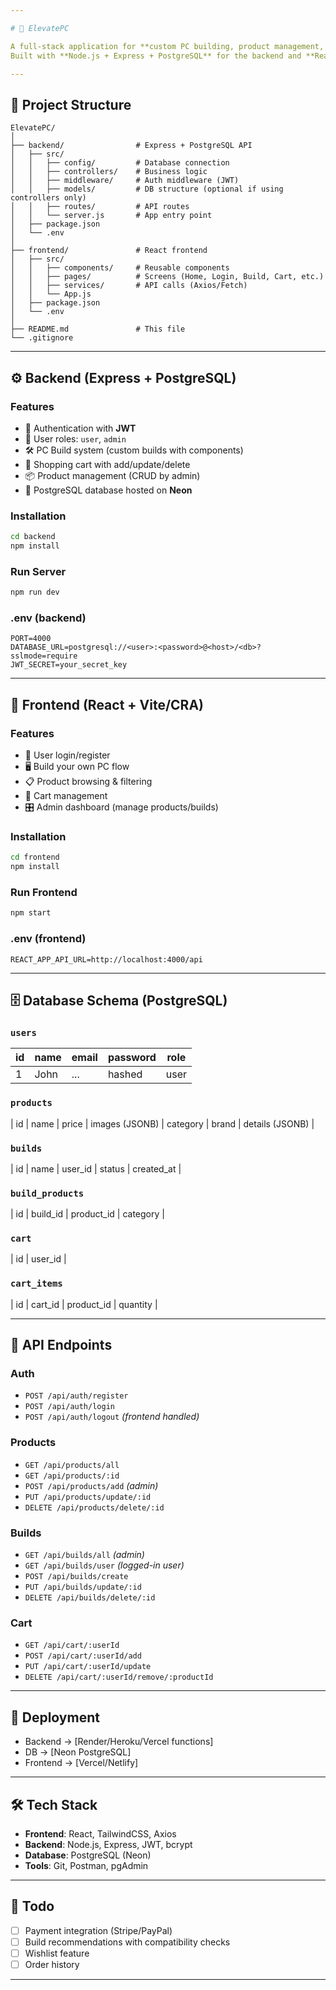 ```yaml
---

# 🚀 ElevatePC

A full-stack application for **custom PC building, product management, and e-commerce functionality**.
Built with **Node.js + Express + PostgreSQL** for the backend and **React** for the frontend.

---
```


## 📂 Project Structure

```
ElevatePC/
│
├── backend/                # Express + PostgreSQL API
│   ├── src/
│   │   ├── config/         # Database connection
│   │   ├── controllers/    # Business logic
│   │   ├── middleware/     # Auth middleware (JWT)
│   │   ├── models/         # DB structure (optional if using controllers only)
│   │   ├── routes/         # API routes
│   │   └── server.js       # App entry point
│   ├── package.json
│   └── .env
│
├── frontend/               # React frontend
│   ├── src/
│   │   ├── components/     # Reusable components
│   │   ├── pages/          # Screens (Home, Login, Build, Cart, etc.)
│   │   ├── services/       # API calls (Axios/Fetch)
│   │   └── App.js
│   ├── package.json
│   └── .env
│
├── README.md               # This file
└── .gitignore
```

---

## ⚙️ Backend (Express + PostgreSQL)

### Features

* 🔐 Authentication with **JWT**
* 👤 User roles: `user`, `admin`
* 🛠️ PC Build system (custom builds with components)
* 🛒 Shopping cart with add/update/delete
* 📦 Product management (CRUD by admin)
* 💾 PostgreSQL database hosted on **Neon**

### Installation

```bash
cd backend
npm install
```

### Run Server

```bash
npm run dev
```

### .env (backend)

```env
PORT=4000
DATABASE_URL=postgresql://<user>:<password>@<host>/<db>?sslmode=require
JWT_SECRET=your_secret_key
```

---

## 🎨 Frontend (React + Vite/CRA)

### Features

* 🔑 User login/register
* 🖥️ Build your own PC flow
* 📋 Product browsing & filtering
* 🛒 Cart management
* 🎛️ Admin dashboard (manage products/builds)

### Installation

```bash
cd frontend
npm install
```

### Run Frontend

```bash
npm start
```

### .env (frontend)

```env
REACT_APP_API_URL=http://localhost:4000/api
```

---

## 🗄️ Database Schema (PostgreSQL)

### `users`

| id | name | email | password | role |
| -- | ---- | ----- | -------- | ---- |
| 1  | John | ...   | hashed   | user |

### `products`

| id | name | price | images (JSONB) | category | brand | details (JSONB) |

### `builds`

| id | name | user_id | status | created_at |

### `build_products`

| id | build_id | product_id | category |

### `cart`

| id | user_id |

### `cart_items`

| id | cart_id | product_id | quantity |

---

## 📡 API Endpoints

### Auth

* `POST /api/auth/register`
* `POST /api/auth/login`
* `POST /api/auth/logout` *(frontend handled)*

### Products

* `GET /api/products/all`
* `GET /api/products/:id`
* `POST /api/products/add` *(admin)*
* `PUT /api/products/update/:id`
* `DELETE /api/products/delete/:id`

### Builds

* `GET /api/builds/all` *(admin)*
* `GET /api/builds/user` *(logged-in user)*
* `POST /api/builds/create`
* `PUT /api/builds/update/:id`
* `DELETE /api/builds/delete/:id`

### Cart

* `GET /api/cart/:userId`
* `POST /api/cart/:userId/add`
* `PUT /api/cart/:userId/update`
* `DELETE /api/cart/:userId/remove/:productId`

---

## 🚀 Deployment

* Backend → [Render/Heroku/Vercel functions]
* DB → [Neon PostgreSQL]
* Frontend → [Vercel/Netlify]

---

## 🛠️ Tech Stack

* **Frontend**: React, TailwindCSS, Axios
* **Backend**: Node.js, Express, JWT, bcrypt
* **Database**: PostgreSQL (Neon)
* **Tools**: Git, Postman, pgAdmin

---

## 📌 Todo

* [ ] Payment integration (Stripe/PayPal)
* [ ] Build recommendations with compatibility checks
* [ ] Wishlist feature
* [ ] Order history

---
